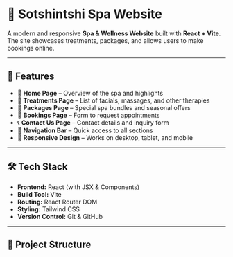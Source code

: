 # 🌸 Sotshintshi Spa Website

A modern and responsive **Spa & Wellness Website** built with **React + Vite**.  
The site showcases treatments, packages, and allows users to make bookings online.

---

## 🚀 Features
- 🏡 **Home Page** – Overview of the spa and highlights  
- 💆 **Treatments Page** – List of facials, massages, and other therapies  
- 🎁 **Packages Page** – Special spa bundles and seasonal offers  
- 📅 **Bookings Page** – Form to request appointments  
- 📞 **Contact Us Page** – Contact details and inquiry form  
- 🔗 **Navigation Bar** – Quick access to all sections  
- 📱 **Responsive Design** – Works on desktop, tablet, and mobile  

---

## 🛠️ Tech Stack
- **Frontend:** React (with JSX & Components)  
- **Build Tool:** Vite  
- **Routing:** React Router DOM  
- **Styling:** Tailwind CSS  
- **Version Control:** Git & GitHub  

---

## 📂 Project Structure
